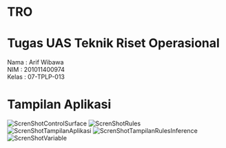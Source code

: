 # TRO
# Tugas UAS Teknik Riset Operasional
Nama : Arif Wibawa </br>
NIM : 201011400974 </br>
Kelas : 07-TPLP-013 </br>

# Tampilan Aplikasi
![ScrenShotControlSurface](https://github.com/arifwibawa/TRO/assets/46644426/d4ae52f2-56ab-48e0-a336-fd25ec35335b)
![ScrenShotRules](https://github.com/arifwibawa/TRO/assets/46644426/e35e0646-c7c7-489d-b0d4-b641635be22e)
![ScrenShotTampilanAplikasi](https://github.com/arifwibawa/TRO/assets/46644426/81c93b26-163d-475b-8421-564e09615c9a)
![ScrenShotTampilanRulesInference](https://github.com/arifwibawa/TRO/assets/46644426/95b4cb5c-32a5-4f5c-bf8b-6f8f709604b0)
![ScrenShotVariable](https://github.com/arifwibawa/TRO/assets/46644426/60c59410-2455-4e90-bc77-9c3c4aece842)
